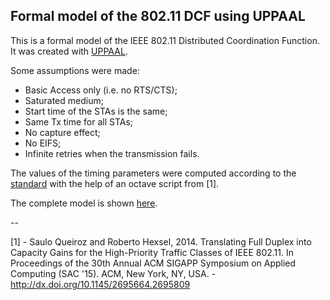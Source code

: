 Formal model of the 802.11 DCF using UPPAAL
---

This is a formal model of the IEEE 802.11 Distributed Coordination Function. It was created with [UPPAAL](http://uppaal.org).

Some assumptions were made:

- Basic Access only (i.e. no RTS/CTS);
- Saturated medium;
- Start time of the STAs is the same;
- Same Tx time for all STAs;
- No capture effect;
- No EIFS;
- Infinite retries when the transmission fails.

The values of the timing parameters were computed according to the [standard](http://ieeexplore.ieee.org/xpl/articleDetails.jsp?arnumber=6178212) with the help of an octave script from [1].

The complete model is shown [here](https://raw.githubusercontent.com/fabianorosas/csma-ca-uppaal/master/csmaca.png).

--

[1] - Saulo Queiroz and Roberto Hexsel, 2014. Translating Full Duplex into Capacity Gains for the High-Priority Traffic Classes of IEEE 802.11. In Proceedings of the 30th Annual ACM SIGAPP Symposium on Applied Computing (SAC '15). ACM, New York, NY, USA. - http://dx.doi.org/10.1145/2695664.2695809
